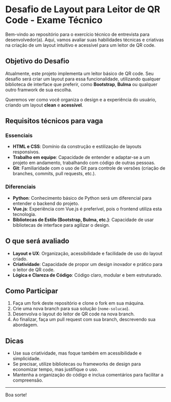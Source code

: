 # Desafio de Layout para Leitor de QR Code - Exame Técnico

Bem-vindo ao repositório para o exercício técnico de entrevista para desenvolvedor(a). Aqui, vamos avaliar suas habilidades técnicas e criativas na criação de um layout intuitivo e acessível para um leitor de QR code.

## Objetivo do Desafio

Atualmente, este projeto implementa um leitor básico de QR code. Seu desafio será criar um layout para essa funcionalidade, utilizando qualquer biblioteca de interface que preferir, como **Bootstrap**, **Bulma** ou qualquer outro framwork de sua escolha.

Queremos ver como você organiza o design e a experiência do usuário, criando um layout **clean** e **acessível**.

## Requisitos técnicos para vaga

### Essenciais
- **HTML e CSS**: Domínio da construção e estilização de layouts responsivos.
- **Trabalho em equipe**: Capacidade de entender e adaptar-se a um projeto em andamento, trabalhando com código de outras pessoas.
- **Git**: Familiaridade com o uso de Git para controle de versões (criação de branches, commits, pull requests, etc.).

### Diferenciais
- **Python**: Conhecimento básico de Python será um diferencial para entender o backend do projeto.
- **Vue.js**: Experiência com Vue.js é preferível, pois o frontend utiliza esta tecnologia.
- **Bibliotecas de Estilo (Bootstrap, Bulma, etc.)**: Capacidade de usar bibliotecas de interface para agilizar o design.

## O que será avaliado

- **Layout e UX**: Organização, acessibilidade e facilidade de uso do layout criado.
- **Criatividade**: Capacidade de propor um design inovador e prático para o leitor de QR code.
- **Lógica e Clareza de Código**: Código claro, modular e bem estruturado.

## Como Participar

1. Faça um fork deste repositório e clone o fork em sua máquina.
2. Crie uma nova branch para sua solução (`nome-solucao`).
3. Desenvolva o layout do leitor de QR code na nova branch.
4. Ao finalizar, faça um pull request com sua branch, descrevendo sua abordagem.

## Dicas

- Use sua criatividade, mas foque também em acessibilidade e simplicidade.
- Se precisar, utilize bibliotecas ou frameworks de design para economizar tempo, mas justifique o uso.
- Mantenha a organização do código e inclua comentários para facilitar a compreensão.

---

Boa sorte!
